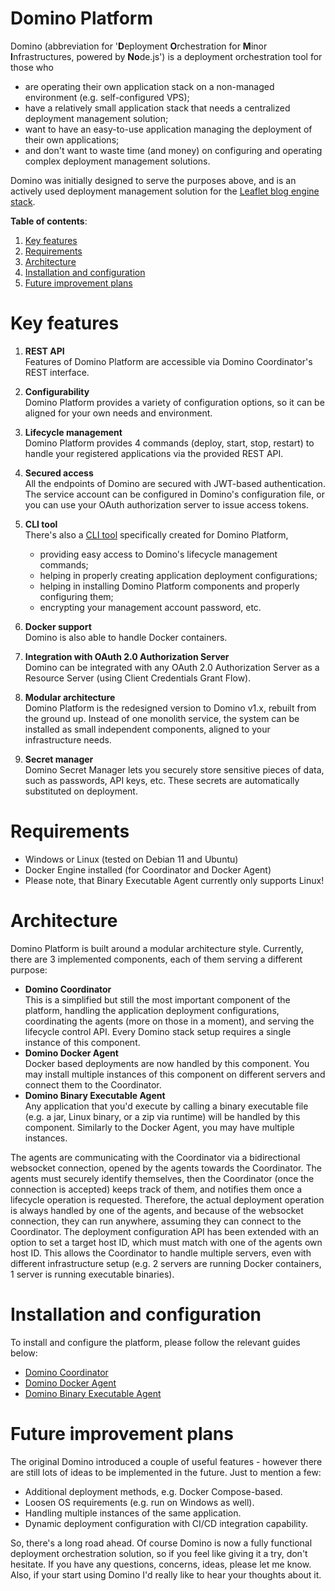 Domino Platform
======

Domino (abbreviation for '**D**eployment **O**rchestration for **M**inor **I**nfrastructures, powered by **No**de.js') is
a deployment orchestration tool for those who
 * are operating their own application stack on a non-managed environment (e.g. self-configured VPS);
 * have a relatively small application stack that needs a centralized deployment management solution;
 * want to have an easy-to-use application managing the deployment of their own applications;
 * and don't want to waste time (and money) on configuring and operating complex deployment management solutions.

Domino was initially designed to serve the purposes above, and is an actively used deployment management solution for the
[Leaflet blog engine stack](https://github.com/petersmith-hun/leaflet-backend).

**Table of contents**:
1. [Key features](#key-features)
2. [Requirements](#requirements)
3. [Architecture](#architecture)
4. [Installation and configuration](#installation-and-configuration)
5. [Future improvement plans](#future-improvement-plans)

# Key features

1) **REST API**  
Features of Domino Platform are accessible via Domino Coordinator's REST interface.

2) **Configurability**  
Domino Platform provides a variety of configuration options, so it can be aligned for your own needs and environment.

3) **Lifecycle management**  
Domino Platform provides 4 commands (deploy, start, stop, restart) to handle your registered applications via the provided REST API.

4) **Secured access**  
All the endpoints of Domino are secured with JWT-based authentication. The service account can be configured in
Domino's configuration file, or you can use your OAuth authorization server to issue access tokens. 

5) **CLI tool**  
There's also a [CLI tool](https://github.com/petersmith-hun/domino-cli/) specifically created for Domino Platform,
   * providing easy access to Domino's lifecycle management commands;
   * helping in properly creating application deployment configurations;
   * helping in installing Domino Platform components and properly configuring them;
   * encrypting your management account password, etc.

6) **Docker support**  
Domino is also able to handle Docker containers.

7) **Integration with OAuth 2.0 Authorization Server**  
Domino can be integrated with any OAuth 2.0 Authorization Server as a Resource Server (using Client 
Credentials Grant Flow).

8) **Modular architecture**  
Domino Platform is the redesigned version to Domino v1.x, rebuilt from the ground up. Instead of one monolith service,
the system can be installed as small independent components, aligned to your infrastructure needs.
   
9) **Secret manager**  
Domino Secret Manager lets you securely store sensitive pieces of data, such as passwords, API keys, etc. These secrets
are automatically substituted on deployment.

# Requirements

* Windows or Linux (tested on Debian 11 and Ubuntu)
* Docker Engine installed (for Coordinator and Docker Agent)
* Please note, that Binary Executable Agent currently only supports Linux!

# Architecture

Domino Platform is built around a modular architecture style. Currently, there are 3 implemented components, each of them
serving a different purpose:
* **Domino Coordinator**  
This is a simplified but still the most important component of the platform, handling the application deployment 
configurations, coordinating the agents (more on those in a moment), and serving the lifecycle control API. Every Domino
stack setup requires a single instance of this component.
* **Domino Docker Agent**  
Docker based deployments are now handled by this component. You may install multiple instances of this component on
different servers and connect them to the Coordinator.
* **Domino Binary Executable Agent**  
Any application that you'd execute by calling a binary executable file (e.g. a jar, Linux binary, or a zip via runtime)
will be handled by this component. Similarly to the Docker Agent, you may have multiple instances.

The agents are communicating with the Coordinator via a bidirectional websocket connection, opened by the agents towards 
the Coordinator. The agents must securely identify themselves, then the Coordinator (once the connection is accepted) 
keeps track of them, and notifies them once a lifecycle operation is requested. Therefore, the actual deployment operation
is always handled by one of the agents, and because of the websocket connection, they can run anywhere, assuming they
can connect to the Coordinator. The deployment configuration API has been extended with an option to set a target host ID,
which must match with one of the agents own host ID. This allows the Coordinator to handle multiple servers, even with
different infrastructure setup (e.g. 2 servers are running Docker containers, 1 server is running executable binaries).

# Installation and configuration

To install and configure the platform, please follow the relevant guides below:
* [Domino Coordinator](./modules/coordinator/README.md)
* [Domino Docker Agent](./modules/docker-agent/README.md)
* [Domino Binary Executable Agent](./modules/binary-executable-agent/README.md)

# Future improvement plans

The original Domino introduced a couple of useful features - however there are still lots of ideas to be implemented in the future.
Just to mention a few:
 * Additional deployment methods, e.g. Docker Compose-based.
 * Loosen OS requirements (e.g. run on Windows as well).
 * Handling multiple instances of the same application.
 * Dynamic deployment configuration with CI/CD integration capability.

So, there's a long road ahead. Of course Domino is now a fully functional deployment orchestration solution, so if you feel like
giving it a try, don't hesitate. If you have any questions, concerns, ideas, please let me know. Also, if your start using Domino
I'd really like to hear your thoughts about it.

